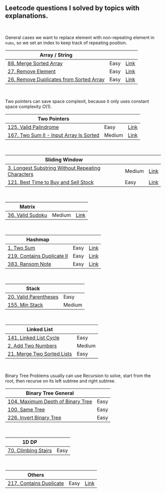 ## Leetcode questions I solved by topics with explanations.

<!--
Template
|Topic|||
|---|---|---|
|[]()|Easy|[Link]()|
-->

<br>

General cases we want to replace element with non-repeating element in `nums`, so we set an index to keep track of repeating position.

|Array / String|||
|---|---|---|
|[88. Merge Sorted Array](https://github.com/JC01111/Leetcode_I_Solved/blob/d592565df0515f611eb58358fda5215e85cabdf2/88.Merge_Sorted_Array%20(Easy).md)|Easy|[Link](https://leetcode.com/problems/merge-sorted-array/)|
|[27. Remove Element](https://github.com/JC01111/Leetcode_I_Solved/blob/57b83277e524b5c2a0ad3b70532a910f4a6a0582/27.Remove_Element%20(Easy).md)|Easy|[Link](https://leetcode.com/problems/remove-element/)|
|[26. Remove Duplicates from Sorted Array](https://github.com/JC01111/Leetcode_I_Solved/blob/7dde1aa602a5ce396130e359d6ef118c1c75c929/26.Remove_Duplicates_from_Sorted_Array%20(Easy).md)|Easy|[Link](https://leetcode.com/problems/remove-duplicates-from-sorted-array/)|

<br>

Two pointers can save space complexit, because it only uses constant space complexity $O(1)$.

|Two Pointers|||
|---|---|---|
|[125. Valid Palindrome](https://github.com/JC01111/Leetcode_I_Solved/blob/675c5c4a58335442c2cd1ce938d2b60e323ffd28/125.Valid_Palindrome_Easy.md)|Easy|[Link](https://leetcode.com/problems/valid-palindrome/)|
|[167. Two Sum II - Input Array Is Sorted](https://github.com/JC01111/Leetcode_I_Solved/blob/90374bc8e99477ed815ca4f25bc6e28a7dd350db/167.Two_Sum_II_Medium.md)|Medium|[Link](https://leetcode.com/problems/two-sum-ii-input-array-is-sorted/)|

<br>

|Sliding Window|||
|---|---|---|
|[3. Longest Substring Without Repeating Characters](https://github.com/JC01111/Leetcode_I_Solved/blob/84a5b6484a2992556d19acda4aae08b6db5ac70f/3.Longest_Substring_Without_Repeating_Characters%20(Medium).md)|Medium|[Link](https://leetcode.com/problems/longest-substring-without-repeating-characters/)|
|[121. Best Time to Buy and Sell Stock](https://github.com/JC01111/Leetcode_I_Solved/blob/7dde1aa602a5ce396130e359d6ef118c1c75c929/121.Best_Time_to_Buy_and_Sell_Stock%20(Easy).md)|Easy|[Link](https://leetcode.com/problems/best-time-to-buy-and-sell-stock/)|

<br>

|Matrix|||
|---|---|---|
|[36. Valid Sudoku](https://github.com/JC01111/Leetcode_I_Solved/blob/ec58433eb422a6791a4b41b026913225942f79c5/36.Valid_Sudoku%20(Medium).md)|Medium|[Link](https://leetcode.com/problems/valid-sudoku/)|

<br>

|Hashmap|||
|---|---|---|
|[1. Two Sum](https://github.com/JC01111/Leetcode_I_Solved/blob/94b6d95ecacab8f50bd55471398de87632ca42eb/1.Two_Sum%20(Easy).md)|Easy|[Link](https://leetcode.com/problems/two-sum/)|
|[219. Contains Duplicate II](https://github.com/JC01111/Leetcode_I_Solved/blob/29826247fb086ad0c1e016a9d407f6c0e4f44104/219.Contains_Duplicate_II%20(Easy).md)|Easy|[Link](https://leetcode.com/problems/contains-duplicate-ii/)|
|[383. Ransom Note](https://github.com/JC01111/Leetcode_I_Solved/blob/f25d091d997890166c3d11c809198ac6624ff2de/383.Ransom_Note%20(Easy).md)|Easy|[Link](https://leetcode.com/problems/ransom-note/)|

<br>

|Stack||
|---|---|
|[20. Valid Parentheses](https://github.com/JC01111/Leetcode_I_Solved/blob/c363d9a4395a2796b1613d8ac9504fc11fc62f90/20.Valid_Parentheses%20(Easy).md)|Easy|
|[155. Min Stack](https://github.com/JC01111/Leetcode_I_Solved/blob/d592565df0515f611eb58358fda5215e85cabdf2/155.Min_Stack%20(Medium).md)|Medium|

<br>

|Linked List||
|---|---|
|[141. Linked List Cycle](https://github.com/JC01111/Leetcode_I_Solved/blob/29826247fb086ad0c1e016a9d407f6c0e4f44104/141.Linked_List_Cycle%20(Easy).md)|Easy|
|[2. Add Two Numbers](https://github.com/JC01111/Leetcode_I_Solved/blob/29826247fb086ad0c1e016a9d407f6c0e4f44104/2.Add_Two_Numbers%20(Medium).md)|Medium|
|[21. Merge Two Sorted Lists](https://github.com/JC01111/Leetcode_I_Solved/blob/29826247fb086ad0c1e016a9d407f6c0e4f44104/21.Merge_Two_Sorted_Lists%20(Easy).md)|Easy|

<br>

Binary Tree Problems usually can use Recursion to solve, start from the root, then recurse on its left subtree and right subtree.

|Binary Tree General||
|---|---|
|[104. Maximum Depth of Binary Tree](https://github.com/JC01111/Leetcode_I_Solved/blob/29826247fb086ad0c1e016a9d407f6c0e4f44104/104.Maximum_Depth_of_Binary_Tree%20(Easy).md)|Easy|
|[100. Same Tree](https://github.com/JC01111/Leetcode_I_Solved/blob/29826247fb086ad0c1e016a9d407f6c0e4f44104/100.Same_Tree%20(Easy).md)|Easy|
|[226. Invert Binary Tree](https://github.com/JC01111/Leetcode_I_Solved/blob/81870a2d4bb636f3104074f4535289859cc46d89/226.Invert_Binary_Tree_Easy.md)|Easy|

<br>

|1D DP||
|---|---|
|[70. Climbing Stairs](https://github.com/JC01111/Leetcode_I_Solved/blob/29826247fb086ad0c1e016a9d407f6c0e4f44104/70.Climbing_Stairs%20(Easy).md)|Easy|

<br>

|Others|||
|---|---|---|
|[217. Contains Duplicate](https://github.com/JC01111/Leetcode_I_Solved/blob/7dde1aa602a5ce396130e359d6ef118c1c75c929/217.Contains_Duplicate%20(Easy).md)|Easy|[Link](https://leetcode.com/problems/contains-duplicate/)|
